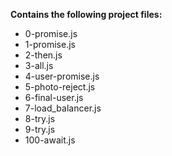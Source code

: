 __Contains the following project files:__  
* 0-promise.js  
* 1-promise.js  
* 2-then.js  
* 3-all.js  
* 4-user-promise.js  
* 5-photo-reject.js  
* 6-final-user.js  
* 7-load_balancer.js  
* 8-try.js  
* 9-try.js
* 100-await.js
